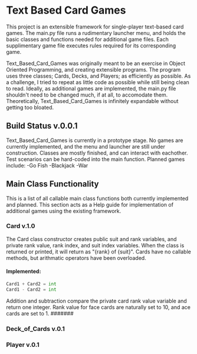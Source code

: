 # Text Based Card Games

This project is an extensible framework for single-player text-based card games. The main.py file runs a rudimentary launcher menu, and holds the basic classes and functions needed for additional game files. Each supplimentary game file executes rules required for its corresponding game.

Text_Based_Card_Games was originally meant to be an exercise in Object Oriented Programming, and creating extensible programs. The program uses three classes; Cards, Decks, and Players; as efficiently as possible. As a challenge, I tried to repeat as little code as possible while still being clean to read. Ideally, as additional games are implemented, the main.py file shouldn't need to be changed much, if at all, to accomodate them. Theoretically, Text_Based_Card_Games is infinitely expandable without getting too bloated.


## Build Status v.0.0.1

Text_Based_Card_Games is currently in a prototype stage. No games are currently implemented, and the menu and launcher are still under construction. Classes are mostly finished, and can interact with eachother. Test scenarios can be hard-coded into the main function. Planned games include:
-Go Fish
-Blackjack
-War


## Main Class Functionality

This is a list of all callable main class functions both currently implemented and planned. This section acts as a Help guide for implementation of additional games using the existing framework.


### Card v.1.0

The Card class constructor creates public suit and rank variables, and private rank value, rank index, and suit index variables. When the class is returned or printed, it will return as "{rank} of {suit}". Cards have no callable methods, but arithmatic operators have been overloaded.

#### Implemented:

```py
Card1 + Card2 = int
Card1 - Card2 = int
```
Addition and subtraction compare the private card rank value variable and return one integer. Rank value for face cards are naturally set to 10, and ace cards are set to 1. #######


### Deck_of_Cards v.0.1

### Player v.0.1
